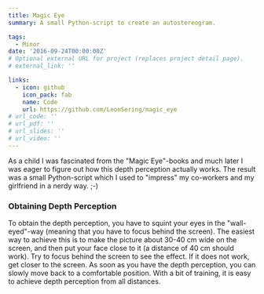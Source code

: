 ```yaml
---
title: Magic Eye
summary: A small Python-script to create an autostereogram.

tags:
  - Minor
date: '2016-09-24T00:00:00Z'
# Optional external URL for project (replaces project detail page).
# external_link: ''

links:
  - icon: github
    icon_pack: fab
    name: Code
    url: https://github.com/LeonSering/magic_eye
# url_code: ''
# url_pdf: ''
# url_slides: ''
# url_video: ''
---
```

As a child I was fascinated from the "Magic Eye"-books and much later I was eager to figure out how this depth perception actually works.
The result was a small Python-script which I used to "impress" my co-workers and my girlfriend in a nerdy way. ;-)

### Obtaining Depth Perception
To obtain the depth perception, you have to squint your eyes in the "wall-eyed"-way (meaning that you have to focus behind the screen).
The easiest way to achieve this is to make the picture about 30-40 cm wide on the screen, and then put your face close to it
(a distance of 40 cm should work). Try to focus behind the screen to see the effect. If it does not work, get closer to the screen.
As soon as you have the depth perception, you can slowly move back to a comfortable position.
With a bit of training, it is easy to achieve depth perception from all distances.
